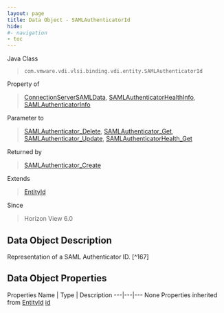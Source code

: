 ```yaml
---
layout: page
title: Data Object - SAMLAuthenticatorId
hide:
#- navigation
- toc
---
```








Java Class
> `com.vmware.vdi.vlsi.binding.vdi.entity.SAMLAuthenticatorId`

Property of
> [ConnectionServerSAMLData](vdi.infrastructure.ConnectionServer.SAMLData.md#field_detail), [SAMLAuthenticatorHealthInfo](vdi.health.SAMLAuthenticatorHealth.SAMLAuthenticatorHealthInfo.md#field_detail), [SAMLAuthenticatorInfo](vdi.infrastructure.SAMLAuthenticator.SAMLAuthenticatorInfo.md#field_detail)

Parameter to
> [SAMLAuthenticator_Delete](vdi.infrastructure.SAMLAuthenticator.md#delete), [SAMLAuthenticator_Get](vdi.infrastructure.SAMLAuthenticator.md#get), [SAMLAuthenticator_Update](vdi.infrastructure.SAMLAuthenticator.md#update), [SAMLAuthenticatorHealth_Get](vdi.health.SAMLAuthenticatorHealth.md#get)

Returned by
> [SAMLAuthenticator_Create](vdi.infrastructure.SAMLAuthenticator.md#create)

Extends
> [EntityId](vdi.EntityId.md)

Since
> Horizon View 6.0


## Data Object Description

Representation of a SAML Authenticator ID.
 [^167]



## Data Object Properties
Properties
Name |  Type |  Description
---|---|---
None
Properties inherited from [EntityId](vdi.EntityId.md)
[id](vdi.EntityId.md#id)


 
